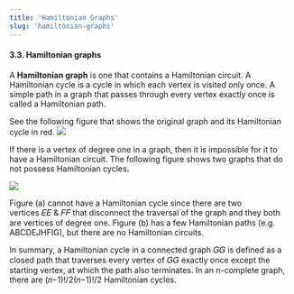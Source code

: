 ```yaml
---
title: 'Hamiltonian Graphs'
slug: 'hamiltonian-graphs'
---
```


#### 3.3. Hamiltonian graphs

A **Hamiltonian graph** is one that contains a Hamiltonian circuit. A Hamiltonian cycle is a cycle in which each vertex is visited only once. A simple path in a graph that passes through every vertex exactly once is called a Hamiltonian path.

See the following figure that shows the original graph and its Hamiltonian cycle in red.
![](https://static.meri.garden/7eacf5b68f739e5183ffb57afb36d3c9.png)


If there is a vertex of degree one in a graph, then it is impossible for it to have a Hamiltonian circuit. The following figure shows two graphs that do not possess Hamiltonian cycles.
  
![](https://static.meri.garden/693fba9a31405adbfa2dabd26770203f.png)

Figure (a) cannot have a Hamiltonian cycle since there are two vertices 𝐸𝐸 & 𝐹𝐹 that disconnect the traversal of the graph and they both are vertices of degree one. Figure (b) has a few Hamiltonian paths (e.g. ABCDEJHFIG), but there are no Hamiltonian circuits.

In summary, a Hamiltonian cycle in a connected graph 𝐺𝐺 is defined as a closed path that traverses every vertex of 𝐺𝐺 exactly once except the starting vertex, at which the path also terminates. In an n-complete graph, there are (𝑛−1)!/2(𝑛−1)!/2 Hamiltonian cycles.